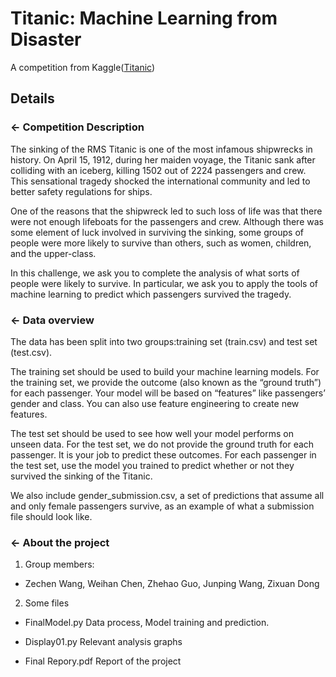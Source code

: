 Titanic: Machine Learning from Disaster
=================

A competition from Kaggle([Titanic](https://www.kaggle.com/c/titanic))


Details
------------

### ← Competition Description
The sinking of the RMS Titanic is one of the most infamous shipwrecks in history.  On April 15, 1912, during her maiden voyage, the Titanic sank after colliding with an iceberg, killing 1502 out of 2224 passengers and crew. This sensational tragedy shocked the international community and led to better safety regulations for ships.

One of the reasons that the shipwreck led to such loss of life was that there were not enough lifeboats for the passengers and crew. Although there was some element of luck involved in surviving the sinking, some groups of people were more likely to survive than others, such as women, children, and the upper-class.

In this challenge, we ask you to complete the analysis of what sorts of people were likely to survive. In particular, we ask you to apply the tools of machine learning to predict which passengers survived the tragedy.

### ← Data overview
The data has been split into two groups:training set (train.csv) and test set (test.csv). 

The training set should be used to build your machine learning models. For the training set, we provide the outcome (also known as the “ground truth”) for each passenger. Your model will be based on “features” like passengers’ gender and class. You can also use feature engineering to create new features.

The test set should be used to see how well your model performs on unseen data. For the test set, we do not provide the ground truth for each passenger. It is your job to predict these outcomes. For each passenger in the test set, use the model you trained to predict whether or not they survived the sinking of the Titanic.

We also include gender_submission.csv, a set of predictions that assume all and only female passengers survive, as an example of what a submission file should look like.

### ← About the project
1. Group members:
- Zechen Wang, Weihan Chen, Zhehao Guo, Junping Wang, Zixuan Dong

2. Some files
- FinalModel.py
Data process, Model training and prediction.

- Display01.py
Relevant analysis graphs

- Final Repory.pdf
Report of the project
